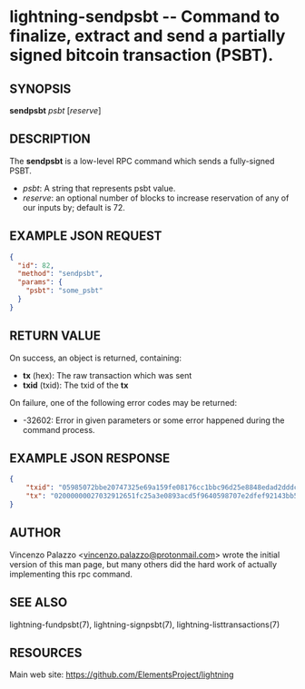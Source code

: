 lightning-sendpsbt -- Command to finalize, extract and send a partially signed bitcoin transaction (PSBT).
==========================================================================================================

SYNOPSIS
--------

**sendpsbt** *psbt* [*reserve*]

DESCRIPTION
-----------

The **sendpsbt** is a low-level RPC command which sends a fully-signed PSBT.

- *psbt*: A string that represents psbt value.
- *reserve*: an optional number of blocks to increase reservation of any of our inputs by; default is 72.

EXAMPLE JSON REQUEST
--------------------

```json
{
  "id": 82,
  "method": "sendpsbt",
  "params": {
    "psbt": "some_psbt"
  }
}
```

RETURN VALUE
------------

[comment]: # (GENERATE-FROM-SCHEMA-START)
On success, an object is returned, containing:

- **tx** (hex): The raw transaction which was sent
- **txid** (txid): The txid of the **tx**

[comment]: # (GENERATE-FROM-SCHEMA-END)

On failure, one of the following error codes may be returned:

- -32602: Error in given parameters or some error happened during the command process.

EXAMPLE JSON RESPONSE
---------------------

```json
{
    "txid": "05985072bbe20747325e69a159fe08176cc1bbc96d25e8848edad2dddc1165d0",
    "tx": "02000000027032912651fc25a3e0893acd5f9640598707e2dfef92143bb5a4020e335442800100000017160014a5f48b9aa3cb8ca6cc1040c11e386745bb4dc932ffffffffd229a4b4f78638ebcac10a68b0561585a5d6e4d3b769ad0a909e9b9afaeae24e00000000171600145c83da9b685f9142016c6f5eb5f98a45cfa6f686ffffffff01915a01000000000017a9143a4dfd59e781f9c3018e7d0a9b7a26d58f8d22bf8700000000",
}
```

AUTHOR
------

Vincenzo Palazzo <<vincenzo.palazzo@protonmail.com>> wrote the initial version of this man page, but many others did the hard work of actually implementing this rpc command.

SEE ALSO
--------

lightning-fundpsbt(7), lightning-signpsbt(7), lightning-listtransactions(7)

RESOURCES
---------

Main web site: <https://github.com/ElementsProject/lightning>

[comment]: # ( SHA256STAMP:ba123ea4052af7850655f99ee85ed42c0254d7c15ba3861df0574fd58e4d8355)
